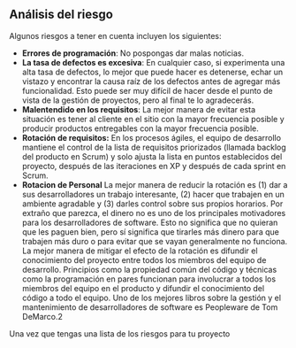 ## Análisis del riesgo

Algunos riesgos a tener en cuenta incluyen los siguientes:
- **Errores de programación**:
No pospongas dar malas noticias.
- **La tasa de defectos es excesiva**:
En cualquier caso, si experimenta una alta tasa de defectos, lo mejor que puede hacer es detenerse, echar un vistazo y encontrar la causa raíz de los defectos antes de agregar más funcionalidad. Esto puede ser muy difícil de hacer desde el punto de vista de la gestión de proyectos, pero al final te lo agradecerás.
- **Malentendido en los requisitos**:
La mejor manera de evitar esta situación es tener al cliente en el sitio con la mayor frecuencia posible y producir productos entregables con la mayor frecuencia posible.
- **Rotación de requisitos:**
En los procesos ágiles, el equipo de desarrollo mantiene el control de la lista de requisitos priorizados (llamada backlog del producto en Scrum) y solo ajusta la lista en puntos establecidos del proyecto, después de las iteraciones en XP y después de cada sprint en Scrum.
- **Rotacion de Personal**
La mejor manera de reducir la rotación es (1) dar a sus desarrolladores un trabajo interesante, (2) hacer que trabajen en un ambiente agradable y (3) darles control sobre sus propios horarios. Por extraño que parezca, el dinero no es uno de los principales motivadores para los desarrolladores de software. Esto no significa que no quieran que les paguen bien, pero sí significa que tirarles más dinero para que trabajen más duro o para evitar que se vayan generalmente no funciona. La mejor manera de mitigar el efecto de la rotación es difundir el conocimiento del proyecto entre todos los miembros del equipo de desarrollo. Principios como la propiedad común del código y técnicas como la programación en pares funcionan para involucrar a todos los miembros del equipo en el producto y difundir el conocimiento del código a todo el equipo. Uno de los mejores libros sobre la gestión y el mantenimiento de desarrolladores de software es Peopleware de Tom DeMarco.2

Una vez que tengas una lista de los riesgos para tu proyecto
